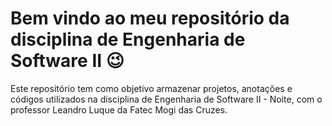 # Bem vindo ao meu repositório da disciplina de Engenharia de Software II 😉

Este repositório tem como objetivo armazenar projetos, anotações e códigos utilizados na disciplina de Engenharia de Software II - Noite, com o professor Leandro Luque da Fatec Mogi das Cruzes.
